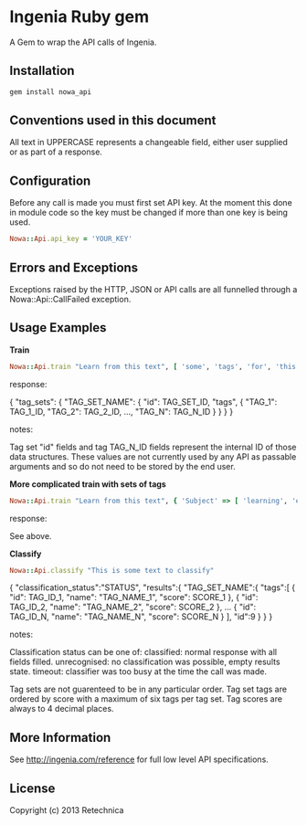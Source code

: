 
# Ingenia Ruby gem

A Gem to wrap the API calls of Ingenia.


## Installation
```sh
gem install nowa_api
```



## Conventions used in this document 

All text in UPPERCASE represents a changeable field, either user supplied or as part of a response.




## Configuration

Before any call is made you must first set API key. At the moment this done in module code so the key must be changed if more than one key is being used.

```ruby
Nowa::Api.api_key = 'YOUR_KEY'
```



## Errors and Exceptions

Exceptions raised by the HTTP, JSON or API calls are all funnelled through a Nowa::Api::CallFailed exception.




## Usage Examples

**Train**

```ruby
Nowa::Api.train "Learn from this text", [ 'some', 'tags', 'for', 'this', 'text' ]
```

response:

  { 
    "tag_sets": {
      "TAG_SET_NAME": {
        "id": TAG_SET_ID,
        "tags", { 
          "TAG_1": TAG_1_ID, 
          "TAG_2": TAG_2_ID, 
          ..., 
          "TAG_N": TAG_N_ID 
        }
      }
    }
  }

notes:
  
  Tag set "id" fields and tag TAG_N_ID fields represent the internal ID of those data structures. These
  values are not currently used by any API as passable arguments and so do not need to be stored by the
  end user.



**More complicated train with sets of tags**

```ruby
Nowa::Api.train "Learn from this text", { 'Subject' => [ 'learning', 'examples' ], 'Category' => [ 'help' ] }
```

response:
  
  See above.


**Classify**

```ruby
Nowa::Api.classify "This is some text to classify"
```

  {
    "classification_status":"STATUS",
    "results":{
      "TAG_SET_NAME":{
        "tags":[
          { "id": TAG_ID_1, "name": "TAG_NAME_1", "score": SCORE_1 },
          { "id": TAG_ID_2, "name": "TAG_NAME_2", "score": SCORE_2 },
          ...
          { "id": TAG_ID_N, "name": "TAG_NAME_N", "score": SCORE_N }
        ],
        "id":9
      }
    }
  }

notes:
  
  Classification status can be one of:
    classified: normal response with all fields filled.
    unrecognised: no classification was possible, empty results state.
    timeout: classifier was too busy at the time the call was made.

  Tag sets are not guarenteed to be in any particular order.
  Tag set tags are ordered by score with a maximum of six tags per tag set.
  Tag scores are always to 4 decimal places.
  


## More Information

See http://ingenia.com/reference for full low level API specifications.



## License

Copyright (c) 2013 Retechnica

